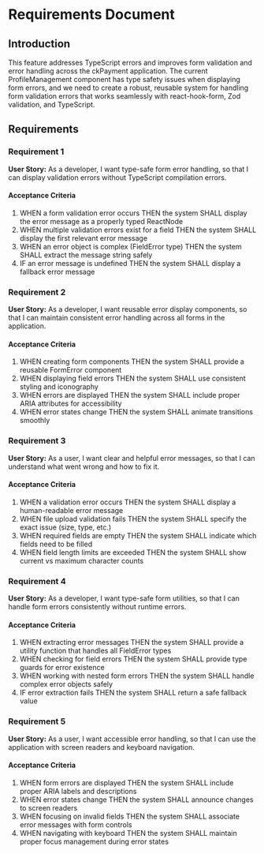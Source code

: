 # Requirements Document

## Introduction

This feature addresses TypeScript errors and improves form validation and error handling across the ckPayment application. The current ProfileManagement component has type safety issues when displaying form errors, and we need to create a robust, reusable system for handling form validation errors that works seamlessly with react-hook-form, Zod validation, and TypeScript.

## Requirements

### Requirement 1

**User Story:** As a developer, I want type-safe form error handling, so that I can display validation errors without TypeScript compilation errors.

#### Acceptance Criteria

1. WHEN a form validation error occurs THEN the system SHALL display the error message as a properly typed ReactNode
2. WHEN multiple validation errors exist for a field THEN the system SHALL display the first relevant error message
3. WHEN an error object is complex (FieldError type) THEN the system SHALL extract the message string safely
4. IF an error message is undefined THEN the system SHALL display a fallback error message

### Requirement 2

**User Story:** As a developer, I want reusable error display components, so that I can maintain consistent error handling across all forms in the application.

#### Acceptance Criteria

1. WHEN creating form components THEN the system SHALL provide a reusable FormError component
2. WHEN displaying field errors THEN the system SHALL use consistent styling and iconography
3. WHEN errors are displayed THEN the system SHALL include proper ARIA attributes for accessibility
4. WHEN error states change THEN the system SHALL animate transitions smoothly

### Requirement 3

**User Story:** As a user, I want clear and helpful error messages, so that I can understand what went wrong and how to fix it.

#### Acceptance Criteria

1. WHEN a validation error occurs THEN the system SHALL display a human-readable error message
2. WHEN file upload validation fails THEN the system SHALL specify the exact issue (size, type, etc.)
3. WHEN required fields are empty THEN the system SHALL indicate which fields need to be filled
4. WHEN field length limits are exceeded THEN the system SHALL show current vs maximum character counts

### Requirement 4

**User Story:** As a developer, I want type-safe form utilities, so that I can handle form errors consistently without runtime errors.

#### Acceptance Criteria

1. WHEN extracting error messages THEN the system SHALL provide a utility function that handles all FieldError types
2. WHEN checking for field errors THEN the system SHALL provide type guards for error existence
3. WHEN working with nested form errors THEN the system SHALL handle complex error objects safely
4. IF error extraction fails THEN the system SHALL return a safe fallback value

### Requirement 5

**User Story:** As a user, I want accessible error handling, so that I can use the application with screen readers and keyboard navigation.

#### Acceptance Criteria

1. WHEN form errors are displayed THEN the system SHALL include proper ARIA labels and descriptions
2. WHEN error states change THEN the system SHALL announce changes to screen readers
3. WHEN focusing on invalid fields THEN the system SHALL associate error messages with form controls
4. WHEN navigating with keyboard THEN the system SHALL maintain proper focus management during error states